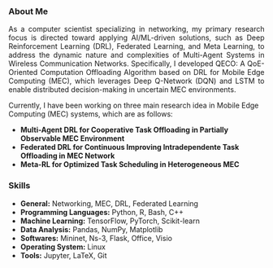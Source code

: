 

### About Me
<p align='justify'>
  As a computer scientist specializing in networking, my primary research focus is directed toward applying AI/ML-driven solutions, such as Deep Reinforcement Learning (DRL), Federated Learning, and Meta Learning, to address the dynamic nature and complexities of Multi-Agent Systems in Wireless Communication Networks. Specifically, I developed QECO: A QoE-Oriented Computation Offloading Algorithm based on DRL for Mobile Edge Computing (MEC), which leverages Deep Q-Network (DQN) and LSTM to enable distributed decision-making in uncertain MEC environments.
</p>

Currently, I have been working on three main research idea in Mobile Edge Computing (MEC) systems, which are as follows:

- **Multi-Agent DRL for Cooperative Task Offloading in Partially Observable MEC Environment**
- **Federated DRL for Continuous Improving Intradependente Task Offloading in MEC Network**
- **Meta-RL for Optimized Task Scheduling in Heterogeneous MEC**

### Skills
- **General:** Networking, MEC, DRL, Federated Learning
- **Programming Languages:** Python, R, Bash, C++
- **Machine Learning:** TensorFlow, PyTorch, Scikit-learn
- **Data Analysis:** Pandas, NumPy, Matplotlib
- **Softwares:** Mininet, Ns-3, Flask, Office, Visio
- **Operating System:** Linux
- **Tools:** Jupyter, LaTeX, Git
